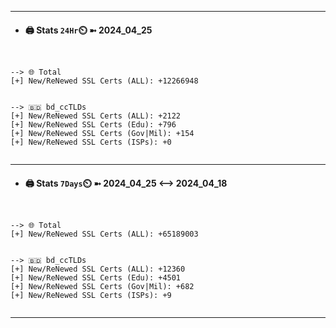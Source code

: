 

---
- #### 🖨️ **Stats** `24Hr`⏲️ ➼ 2024_04_25
```console


--> 🌐 Total
[+] New/ReNewed SSL Certs (ALL): +12266948


--> 🇧🇩 bd_ccTLDs
[+] New/ReNewed SSL Certs (ALL): +2122
[+] New/ReNewed SSL Certs (Edu): +796
[+] New/ReNewed SSL Certs (Gov|Mil): +154
[+] New/ReNewed SSL Certs (ISPs): +0


```

---
- #### 🖨️ **Stats** `7Days`⏲️ ➼ 2024_04_25 <--> 2024_04_18
```console


--> 🌐 Total
[+] New/ReNewed SSL Certs (ALL): +65189003


--> 🇧🇩 bd_ccTLDs
[+] New/ReNewed SSL Certs (ALL): +12360
[+] New/ReNewed SSL Certs (Edu): +4501
[+] New/ReNewed SSL Certs (Gov|Mil): +682
[+] New/ReNewed SSL Certs (ISPs): +9


```

---

